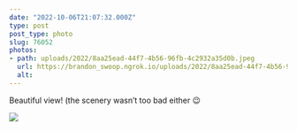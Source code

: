 ```yaml
---
date: "2022-10-06T21:07:32.000Z"
type: post 
post_type: photo
slug: 76052
photos: 
- path: uploads/2022/8aa25ead-44f7-4b56-96fb-4c2932a35d0b.jpeg
  url: https://brandon_swoop.ngrok.io/uploads/2022/8aa25ead-44f7-4b56-96fb-4c2932a35d0b.jpeg
  alt: 
---
```

Beautiful view! (the scenery wasn’t too bad either 😉


![](/uploads/2022/8aa25ead-44f7-4b56-96fb-4c2932a35d0b.jpeg)
